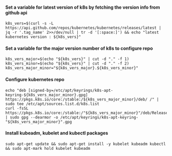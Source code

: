 #### Set a variable for latest version of k8s by fetching the version info from github api
```
k8s_vers=$(curl -s -L https://api.github.com/repos/kubernetes/kubernetes/releases/latest | jq -r '.tag_name' 2>>/dev/null | tr -d '[:space:]') && echo "latest kubernetes version : ${k8s_vers}"
```
#### Set a variable for the major version number of k8s to configure repo
```
k8s_vers_major=$(echo "${k8s_vers}" | cut -d "." -f 1)
k8s_vers_minor=$(echo "${k8s_vers}" | cut -d "." -f 2)
k8s_vers_major_minor="${k8s_vers_major}.${k8s_vers_minor}"
```
#### Configure kubernetes repo
```
echo "deb [signed-by=/etc/apt/keyrings/k8s-apt-keyring-${k8s_vers_major_minor}.gpg] https://pkgs.k8s.io/core:/stable:/${k8s_vers_major_minor}/deb/ /" | sudo tee /etc/apt/sources.list.d/k8s.list
curl -fsSL https://pkgs.k8s.io/core:/stable:/"${k8s_vers_major_minor}"/deb/Release.key | sudo gpg --dearmor -o /etc/apt/keyrings/k8s-apt-keyring-"${k8s_vers_major_minor}".gpg		
```
#### Install kubeadm, kubelet and kubectl packages
```
sudo apt-get update && sudo apt-get install -y kubelet kubeadm kubectl && sudo apt-mark hold kubelet kubeadm
```
